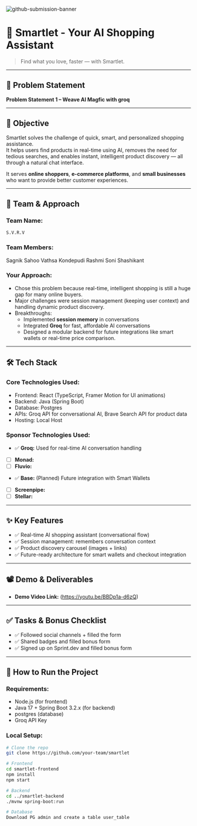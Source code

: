 ![github-submission-banner](https://github.com/user-attachments/assets/a1493b84-e4e2-456e-a791-ce35ee2bcf2f)

# 🚀 Smartlet - Your AI Shopping Assistant

> Find what you love, faster — with Smartlet.

---

## 📌 Problem Statement

**Problem Statement 1 – Weave AI Magfic  with groq**

---

## 🎯 Objective

Smartlet solves the challenge of quick, smart, and personalized shopping assistance.  
It helps users find products in real-time using AI, removes the need for tedious searches, and enables instant, intelligent product discovery — all through a natural chat interface.

It serves **online shoppers**, **e-commerce platforms**, and **small businesses** who want to provide better customer experiences.

---

## 🧠 Team & Approach

### Team Name:  
`S.V.R.V`

### Team Members:  
Sagnik Sahoo
Vathsa Kondepudi
Rashmi Soni
Shashikant

### Your Approach:  
- Chose this problem because real-time, intelligent shopping is still a huge gap for many online buyers.  
- Major challenges were session management (keeping user context) and handling dynamic product discovery.  
- Breakthroughs:  
  - Implemented **session memory** in conversations  
  - Integrated **Groq** for fast, affordable AI conversations  
  - Designed a modular backend for future integrations like smart wallets or real-time price comparison.

---

## 🛠️ Tech Stack

### Core Technologies Used:
- Frontend: React (TypeScript, Framer Motion for UI animations)  
- Backend: Java (Spring Boot)  
- Database: Postgres  
- APIs: Groq API for conversational AI, Brave Search API for product data  
- Hosting: Local Host

### Sponsor Technologies Used:
- ✅ **Groq:** Used for real-time AI conversation handling  
- [ ] **Monad:**  
- [ ] **Fluvio:**  
- ✅ **Base:** (Planned) Future integration with Smart Wallets  
- [ ] **Screenpipe:**  
- [ ] **Stellar:**  

---

## ✨ Key Features

- ✅ Real-time AI shopping assistant (conversational flow)  
- ✅ Session management: remembers conversation context  
- ✅ Product discovery carousel (images + links)  
- ✅ Future-ready architecture for smart wallets and checkout integration

---

## 📽️ Demo & Deliverables

- **Demo Video Link:** (https://youtu.be/BBDp1a-d6zQ)

---

## ✅ Tasks & Bonus Checklist

- ✅ Followed social channels + filled the form  
- ✅ Shared badges and filled bonus form  
- ✅ Signed up on Sprint.dev and filled bonus form

---

## 🧪 How to Run the Project

### Requirements:
- Node.js (for frontend)  
- Java 17 + Spring Boot 3.2.x (for backend)  
- postgres (database)  
- Groq API Key

### Local Setup:

```bash
# Clone the repo
git clone https://github.com/your-team/smartlet

# Frontend
cd smartlet-frontend
npm install
npm start

# Backend
cd ../smartlet-backend
./mvnw spring-boot:run

# Database
Download PG admin and create a table user_table

